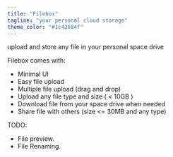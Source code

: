 ```yaml
---
title: "Filebox"
tagline: "your personal cloud storage"
theme_color: "#1c42684f"
---
```


upload and store any file in your personal space drive

Filebox comes with:

- Minimal UI
- Easy file upload
- Multiple file upload (drag and drop)
- Upload any file type and size ( < 10GB )
- Download file from your space drive when needed
- Share file with others (size <= 30MB and any type)

TODO:
- File preview.
- File Renaming.